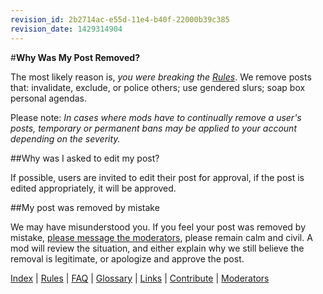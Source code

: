 ```yaml
---
revision_id: 2b2714ac-e55d-11e4-b40f-22000b39c385
revision_date: 1429314904
---
```


#**Why Was My Post Removed?**

The most likely reason is, *you were breaking the [Rules](http://www.reddit.com/r/asktransgender/wiki/rules)*. We remove posts that: invalidate, exclude, or police others; use gendered slurs; soap box personal agendas. 

Please note: *In cases where mods have to continually remove a user's posts, temporary or permanent bans may be applied to your account depending on the severity.*

##Why was I asked to edit my post? 

If possible, users are invited to edit their post for approval, if the post is edited appropriately, it will be approved. 

##My post was removed by mistake

We may have misunderstood you. If you feel your post was removed by mistake, [please message the moderators](http://www.reddit.com/message/compose?to=%2Fr%2Fasktransgender), please remain calm and civil. A mod will review the situation, and either explain why we still believe the removal is legitimate, or apologize and approve the post.



[Index](http://www.reddit.com/r/asktransgender/wiki/index) | [Rules](http://www.reddit.com/r/asktransgender/wiki/rules) | [FAQ](http://www.reddit.com/r/asktransgender/wiki/faq) | [Glossary](http://www.reddit.com/r/asktransgender/wiki/glossary) | [Links](http://www.reddit.com/r/asktransgender/wiki/linked) | [Contribute](http://www.reddit.com/r/asktransgender/wiki/contribute) | [Moderators](http://www.reddit.com/message/compose?to=%2Fr%2Fasktransgender)